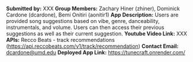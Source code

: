 **Submitted by:** XXX
**Group Members:** Zachary Hiner (zhiner), Dominick Cardone (dcardone), Bemi Onitiri (aonitir1)
**App Description:** Users are provided song suggestions based on vibe, genre, danceability, instrumentals, and volume. Users can then access their previous suggestions as well as their current suggestion.
**Youtube Video Link:** XXX
**APIs:** Recco Beats - track recommendations (https://api.reccobeats.com/v1/track/recommendation)
**Contact Email:** dcardone@umd.edu
**Deployed App Link:** https://tunecraft.onrender.com/
